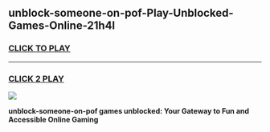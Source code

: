 
## unblock-someone-on-pof-Play-Unblocked-Games-Online-21h4l
<h3>
<a href="https://premium76.site?title=unblock-someone-on-pof&ref=25A">CLICK TO PLAY</a></h3>
<hr>

<h3>
<a href="https://premium76.site?title=unblock-someone-on-pof&ref=25A">CLICK 2 PLAY</a>
  
</h3>

<a href="https://premium76.site?title=unblock-someone-on-pof&ref=25A"><img src="https://clearcache.store/games.png"></a>


**unblock-someone-on-pof games unblocked: Your Gateway to Fun and Accessible Online Gaming**
